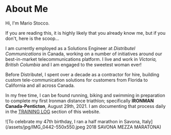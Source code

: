 # About Me
Hi, I'm Mario Stocco.

If you are reading this, it is highly likely that you already know me, but if you don't, 
here is the scoop...

I am currently employed as a Solutions Engineer at _Distributel Communications_
in Canada, working on a number of initiatives around our
best-in-market telecommunications platform.  I live and work in
_Victoria, British Columbia_ and I am engaged to the sweetest
woman ever!

Before Distributel, I spent over a decade as a contractor for hire,
building custom tele-<wbr />communication solutions for customers from
Florida to California and all across Canada.

In my free time, I can be found running, biking and swimming in preparation to complete my first Ironman distance triathlon; 
specifically **IRONMAN Canada-Penticton**, August 29th, 2021.  I am documenting that process daily in the [TRAINING LOG](/traininglog/) section of this website.

<!-- ![Haleakalā, Maui](/assets/jpg/IMG_2467-976x550.jpg 10,023ft above the Pacific) -->
![To celebrate my 47th birthday, I ran a half marathon in Savona, Italy](/assets/jpg/IMG_0442-550x550.jpeg 2018 SAVONA MEZZA MARATONA)

